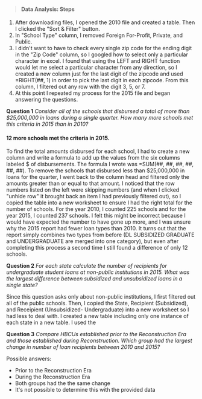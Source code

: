 >#### Data Analysis: Steps
1. After downloading files, I opened the 2010 file and created a table.  Then I clicked the "Sort & Filter" button.  
2. In "School Type" column, I removed Foreign For-Profit, Private, and Public.
3. I didn't want to have to check every single zip code for the ending digit in the "Zip Code" column, so I googled how to select only a particular character in excel.  I found that using the LEFT and RIGHT function would let me select a particular character from any direction, so I created a new column just for the last digit of the zipcode and used =RIGHT(##, 1) in order to pick the last digit in each zipcode. From this column, I filtered out any row with the digit 3, 5, or 7.
4. At this point I repeated my process for the 2015 file and began answering the questions.

**Question 1** 
_Consider all of the schools that disbursed a total of more than $25,000,000 in loans during a single quarter. How many more schools met this criteria in 2015 than in 2010?_

#### 12 more schools met the criteria in 2015.

To find the total amounts disbursed for each school, I had to create a new column and write a formula to add up the values from the six columns labeled $ of disbursements.  The formula I wrote was =SUM(##, ##, ##, ##, ##, ##). To remove the schools that disbursed less than $25,000,000 in loans for the quarter, I went back to the column head and filtered only the amounts greater than or equal to that amount.  I noticed that the row numbers listed on the left were skipping numbers (and when I clicked "unhide row" it brought back an item I had previously filtered out), so I copied the table into a new worksheet to ensure I had the right total for the number of schools.  For the year 2010, I counted 225 schools and for the year 2015, I counted 237 schools. I felt this might be incorrect because I would have expected the number to have gone up more, and I was unsure why the 2015 report had fewer loan types than 2010.  It turns out that the report simply combines two types from before (DL SUBSIDIZED GRADUATE and UNDERGRADUATE are merged into one category), but even after completing this process a second time I still found a difference of only 12 schools.

**Question 2**
_For each state calculate the number of recipients for undergraduate student loans at non-public institutions in 2015. What was the largest difference between subsidized and unsubsidized loans in a single state?_

Since this question asks only about non-public institutions, I first filtered out all of the public schools.  Then, I copied the State, Recipient (Subsidized), and Receipient (Unsubsidized- Undergraduate) into a new worksheet so I had less to deal with.  I created a new table including only one instance of each state in a new table.  I used the 

**Question 3**
_Compare HBCUs established prior to the Reconstruction Era and those established during Reconstruction. Which group had the largest change in number of loan recipients between 2010 and 2015?_

Possible answers:

- Prior to the Reconstruction Era
- During the Reconstruction Era
- Both groups had the the same change
- It's not possible to determine this with the provided data
